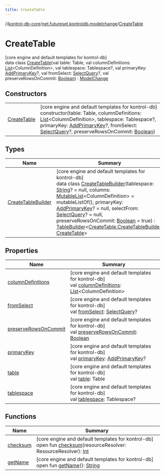 ```yaml
---
title: CreateTable
---
```

//[kontrol-db-core](../../../index.html)/[net.futureset.kontroldb.modelchange](../index.html)/[CreateTable](index.html)



# CreateTable



[core engine and default templates for kontrol-db]\
data class [CreateTable](index.html)(val table: Table, val columnDefinitions: [List](https://kotlinlang.org/api/latest/jvm/stdlib/kotlin.collections/-list/index.html)&lt;ColumnDefinition&gt;, val tablespace: Tablespace?, val primaryKey: [AddPrimaryKey](../-add-primary-key/index.html)?, val fromSelect: [SelectQuery](../-select-query/index.html)?, val preserveRowsOnCommit: [Boolean](https://kotlinlang.org/api/latest/jvm/stdlib/kotlin/-boolean/index.html)) : [ModelChange](../-model-change/index.html)



## Constructors


| | |
|---|---|
| [CreateTable](-create-table.html) | [core engine and default templates for kontrol-db]<br>constructor(table: Table, columnDefinitions: [List](https://kotlinlang.org/api/latest/jvm/stdlib/kotlin.collections/-list/index.html)&lt;ColumnDefinition&gt;, tablespace: Tablespace?, primaryKey: [AddPrimaryKey](../-add-primary-key/index.html)?, fromSelect: [SelectQuery](../-select-query/index.html)?, preserveRowsOnCommit: [Boolean](https://kotlinlang.org/api/latest/jvm/stdlib/kotlin/-boolean/index.html)) |


## Types


| Name | Summary |
|---|---|
| [CreateTableBuilder](-create-table-builder/index.html) | [core engine and default templates for kontrol-db]<br>data class [CreateTableBuilder](-create-table-builder/index.html)(tablespace: [String](https://kotlinlang.org/api/latest/jvm/stdlib/kotlin/-string/index.html)? = null, columns: [MutableList](https://kotlinlang.org/api/latest/jvm/stdlib/kotlin.collections/-mutable-list/index.html)&lt;ColumnDefinition&gt; = mutableListOf(), primaryKey: [AddPrimaryKey](../-add-primary-key/index.html)? = null, selectFrom: [SelectQuery](../-select-query/index.html)? = null, preserveRowsOnCommit: [Boolean](https://kotlinlang.org/api/latest/jvm/stdlib/kotlin/-boolean/index.html) = true) : [TableBuilder](../-table-builder/index.html)&lt;[CreateTable.CreateTableBuilder](-create-table-builder/index.html), [CreateTable](index.html)&gt; |


## Properties


| Name | Summary |
|---|---|
| [columnDefinitions](column-definitions.html) | [core engine and default templates for kontrol-db]<br>val [columnDefinitions](column-definitions.html): [List](https://kotlinlang.org/api/latest/jvm/stdlib/kotlin.collections/-list/index.html)&lt;ColumnDefinition&gt; |
| [fromSelect](from-select.html) | [core engine and default templates for kontrol-db]<br>val [fromSelect](from-select.html): [SelectQuery](../-select-query/index.html)? |
| [preserveRowsOnCommit](preserve-rows-on-commit.html) | [core engine and default templates for kontrol-db]<br>val [preserveRowsOnCommit](preserve-rows-on-commit.html): [Boolean](https://kotlinlang.org/api/latest/jvm/stdlib/kotlin/-boolean/index.html) |
| [primaryKey](primary-key.html) | [core engine and default templates for kontrol-db]<br>val [primaryKey](primary-key.html): [AddPrimaryKey](../-add-primary-key/index.html)? |
| [table](table.html) | [core engine and default templates for kontrol-db]<br>val [table](table.html): Table |
| [tablespace](tablespace.html) | [core engine and default templates for kontrol-db]<br>val [tablespace](tablespace.html): Tablespace? |


## Functions


| Name | Summary |
|---|---|
| [checksum](../-model-change/checksum.html) | [core engine and default templates for kontrol-db]<br>open fun [checksum](../-model-change/checksum.html)(resourceResolver: ResourceResolver): [Int](https://kotlinlang.org/api/latest/jvm/stdlib/kotlin/-int/index.html) |
| [getName](../-model-change/get-name.html) | [core engine and default templates for kontrol-db]<br>open fun [getName](../-model-change/get-name.html)(): [String](https://kotlinlang.org/api/latest/jvm/stdlib/kotlin/-string/index.html) |

